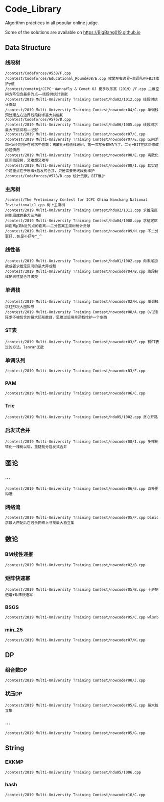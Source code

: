 # Code_Library
    
  Algorithm practices in all popular online judge.  
    
  Some of the solutions are available on https://BigBang019.github.io
## Data Structure

### 线段树
    /contest/Codeforces/#538/F.cpp 
    /contest/Codeforces/Educational_Round#68/E.cpp 枚举左右边界+单调队列+BIT维护y值
    /contest/cometoj/CCPC－Wannafly & Comet OJ 夏季欢乐赛（2019）/F.cpp 二维空间方阵包含最多的点——线段树统计贡献
    /contest/2019 Multi-University Training Contest/hdu02/1012.cpp 线段树统计贡献
    /contest/2019 Multi-University Training Contest/nowcoder04/C.cpp 单调栈预处理左右边界线段树求最大前缀和
    /contest/Codeforces/#576/D.cpp
    /contest/2019 Multi-University Training Contest/hdu06/1005.cpp 线段树求最大子区间和——进阶
    /contest/2019 Multi-University Training Contest/nowcoder07/C.cpp
    /contest/2019 Multi-University Training Contest/nowcoder07/E.cpp 区间添加+1e9范围+在线求中位数：离散化+权值线段树。第一次写头都WA飞了。二分+BIT在区间修改的题慎用
    /contest/2019 Multi-University Training Contest/nowcoder08/E.cpp 离散化区间线段树，又难想又难写
    /contest/2019 Multi-University Training Contest/nowcoder08/I.cpp 其实这个题重点在于思维+启发式合并，只是需要用线段树维护
    /contest/Codeforces/#578/D.cpp 统计贡献，BIT维护
    
### 主席树
    /contest/The Preliminary Contest for ICPC China Nanchang National Invitational/J.cpp 树上主席树
    /contest/2019 Multi-University Training Contest/hdu02/1011.cpp 求给定区间能组成的最大三角形
    /contest/2019 Multi-University Training Contest/hdu04/1008.cpp 求给定区间距离p第k近的点的距离——二分答案主席树统计贡献
    /contest/2019 Multi-University Training Contest/nowcoder09/H.cpp 不二分更好..但是不好写^_^
### 线性基
    /contest/2019 Multi-University Training Contest/hdu01/1002.cpp 向末尾加数或者求给定区间的最大异或和
    /contest/2019 Multi-University Training Contest/nowcoder04/B.cpp 线段树维护线性基合并求交
    
### 单调栈
    /contest/2019 Multi-University Training Contest/nowcoder02/H.cpp 单调栈求柱形次大图矩形
    /contest/2019 Multi-University Training Contest/nowcoder08/A.cpp 0/1矩阵求不被包含的最大矩形数目，思维过后用单调栈维护一个东西
    
### ST表
    /contest/2019 Multi-University Training Contest/nowcoder03/F.cpp 有ST表过的方法，lanran无敌
    
### 单调队列
    /contest/2019 Multi-University Training Contest/nowcoder03/F.cpp
    
### PAM
    /contest/2019 Multi-University Training Contest/nowcoder06/C.cpp
    
### Trie
    /contest/2019 Multi-University Training Contest/hdu05/1002.cpp 贪心开路
    
### 启发式合并
    /contest/2019 Multi-University Training Contest/nowcoder08/I.cpp 多棵树转化一棵树以后，重链剖分启发式合并
    
## 图论

### ...
    /contest/2019 Multi-University Training Contest/nowcoder06/E.cpp 自补图构造
    
### 网络流
    /contest/2019 Multi-University Training Contest/nowcoder05/F.cpp Dinic求最大匹配后在残余网络上寻找最大独立集
    
    
## 数论

### BM线性递推
    /contest/2019 Multi-University Training Contest/nowcoder02/B.cpp
    
### 矩阵快速幂
    /contest/2019 Multi-University Training Contest/nowcoder05/B.cpp 十进制倍增+矩阵快速幂

### BSGS
    /contest/2019 Multi-University Training Contest/nowcoder05/C.cpp wlsnb
    
### min_25
    /contest/2019 Multi-University Training Contest/nowcoder07/K.cpp
    
## DP
### 组合数DP
    /contest/2019 Multi-University Training Contest/nowcoder08/J.cpp
    
### 状压DP
    /contest/2019 Multi-University Training Contest/nowcoder05/E.cpp 最大独立集

### ...
    /contest/2019 Multi-University Training Contest/nowcoder05/G.cpp
    
## String

### EXKMP
    /contest/2019 Multi-University Training Contest/hdu05/1006.cpp

### hash
    /contest/2019 Multi-University Training Contest/nowcoder10/C.cpp
